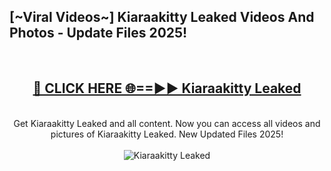 <h2>[~Viral Videos~] Kiaraakitty Leaked Videos And Photos - Update Files 2025!</h2>
<br>
<div align="center">
<h2><a href="https://top-ai-tools.click/QrbHav" rel="nofollow">🔴 CLICK HERE 🌐==►► Kiaraakitty Leaked</a></h2>
<br>
Get Kiaraakitty Leaked and all content. Now you can access all videos and pictures of Kiaraakitty Leaked. New Updated Files 2025!
<br>
<br>
<a href="https://top-ai-tools.click/QrbHav" rel="nofollow" data-target="animated-image.originalLink"><img src="https://i.ibb.co.com/WyWwxjT/player-gif2.gif" alt="Kiaraakitty Leaked" style="max-width: 100%; display: inline-block;" data-target="animated-image.originalImage"></a>
</div>
<br>